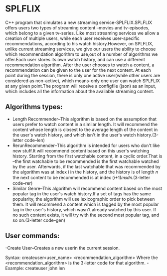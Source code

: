 # SPLFLIX
C++ program that simulates a new streaming service-SPLFLIX.SPLFLIX offers users two types of streaming content –movies and tv-episodes, which belong to a given tv-series. Like most streaming services we allow a creation of multiple users, while each user receives user-specific recommendations, according to his watch history.However, on SPLFLIX, unlike current streaming services, we give our users the ability to choose which recommendation algorithm to use,out of a number of algorithms we offer.Each user stores its own watch history, and can use a different recommendation algorithm. After the user chooses to watch a content, a recommendation can be given to the user for the next content.
At each point during the session, there is only one active user(while other users are considered as non-active), which means-only one user can watch SPLFLIX at any given point.The program will receive a configfile (json) as an input, which includes all the information about the available streaming content.
## Algorithms types:
- Length Recommender–This algorithm is based on the assumption that users prefer to watch content in a similar length. It will recommend the content whose length is closest to the average length of the content in the user's watch history, and which isn't in the user's watch history.(3-letter code–len) 
- RerunRecommender–This algorithm is intended for users who don't like new stuff.It will recommend content based on this user's watching history. Starting from the first watchable content, in a cyclic order.That is –the first watchable to be recommended is the first watchable watched by the user. Afterwards, if the last watchable that was recommended by the algorithm was at index i in the history, and the history is of length 𝑛 the next content to be recommended is at index (𝑖+1)𝑚𝑜𝑑𝑛.(3-letter code–rer) 
- Similar Genre–This algorithm will recommend content based on the most popular tag in the user's watch history.If a set of tags has the same popularity, the algorithm will use lexicographic order to pick between them. It will recommend a content which is tagged by the most popular tag in the user's history, which wasn't already watched by this user. If no such content exists, it will try with the second most popular tag, and so on.(3-letter code–gen) 
## User commands:
-Create User–Creates a new userin the current session.

Syntax: createuser<user_name> <recommendation_algorithm> Where the <recommendation_algorithm> is the 3-letter code for that algorithm.
  -Example: createuser john len
